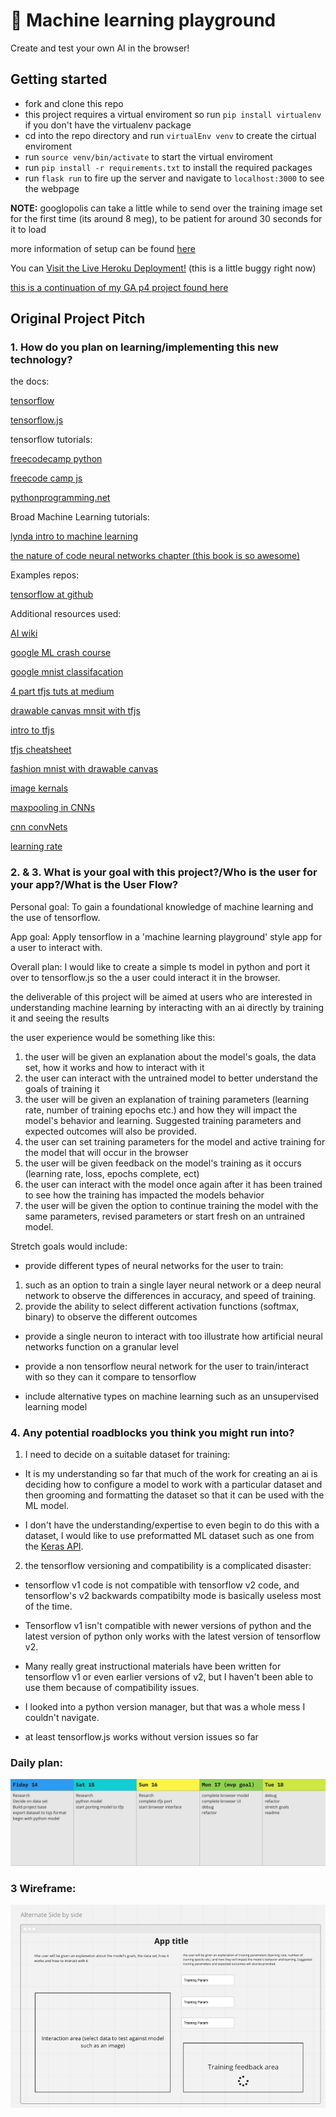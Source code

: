 # 🤖 Machine learning playground  

Create and test your own AI in the browser!

## Getting started

* fork and clone this repo
* this project requires a virtual enviroment so run `pip install virtualenv` if you don't have the virtualenv package
* cd into the repo directory and run `virtualEnv venv` to create the cirtual enviroment
* run `source venv/bin/activate` to start the virtual enviroment
* run `pip install -r requirements.txt` to install the required packages
* run `flask run` to fire up the server and navigate to `localhost:3000` to see the webpage

**__NOTE:__** googlopolis can take a little while to send over the training image set for the first time (its around 8 meg), to be patient for around 30 seconds for it to load 

more information of setup can be found [here](https://github.com/SEI-SEA-1-25/Virtual-Environment-and-Flask-Setup)

You can [Visit the Live Heroku Deployment!](https://machine-learning-playground.herokuapp.com/) (this is a little buggy right now)

[this is a continuation of my GA p4 project found here](https://github.com/weston-bailey/P4-tensorflow-playground)
 

## Original Project Pitch

### 1. How do you plan on learning/implementing this new technology?

the docs:

[tensorflow](https://www.tensorflow.org/api_docs/python/tf)

[tensorflow.js](https://js.tensorflow.org/api/latest/)

tensorflow tutorials:

[freecodecamp python](https://www.youtube.com/watch?v=tPYj3fFJGjk)

[freecode camp js](https://www.youtube.com/watch?v=EoYfa6mYOG4)

[pythonprogramming.net](https://pythonprogramming.net/machine-learning-tutorials/)

Broad Machine Learning tutorials:

[lynda intro to machine learning](https://www.linkedin.com/learning/artificial-intelligence-foundations-machine-learning/what-it-means-to-learn?u=56684793)

[the nature of code neural networks chapter (this book is so awesome)](https://natureofcode.com/book/chapter-10-neural-networks/)

Examples repos:

[tensorflow at github](https://github.com/tensorflow)

Additional resources used:

[AI wiki](https://docs.paperspace.com/machine-learning/wiki/accuracy-and-loss)

[google ML crash course](https://developers.google.com/machine-learning/crash-course)

[google mnist classifacation](https://codelabs.developers.google.com/codelabs/tfjs-training-classfication/index.html#0)

[4 part tfjs tuts at medium](https://medium.com/ailab-telu/learn-and-play-with-tensorflow-js-introduction-d4d19e9982ea)

[drawable canvas mnsit with tfjs](https://towardsdatascience.com/deploying-a-simple-machine-learning-model-into-a-webapp-using-tensorflow-js-3609c297fb04)

[intro to tfjs](https://blog.tensorflow.org/2018/04/a-gentle-introduction-to-tensorflowjs.html)

[tfjs cheatsheet](https://towardsdatascience.com/50-tensorflow-js-api-explained-in-5-minutes-tensorflow-js-cheetsheet-4f8c7f9cc8b2)

[fashion mnist with drawable canvas](https://github.com/novasush/visualizing-fashion-mnist-on-browser)

[image kernals](https://setosa.io/ev/image-kernels/)

[maxpooling in CNNs](https://www.quora.com/What-is-max-pooling-in-convolutional-neural-networks)

[cnn convNets](https://cs231n.github.io/convolutional-networks/)

[learning rate](https://machinelearningmastery.com/understand-the-dynamics-of-learning-rate-on-deep-learning-neural-networks/)


### 2. & 3. What is your goal with this project?/Who is the user for your app?/What is the User Flow?

Personal goal: To gain a foundational knowledge of machine learning and the use of tensorflow.

App goal: Apply tensorflow in a 'machine learning playground' style app for a user to interact with. 

Overall plan: I would like to create a simple ts model in python and port it over to tensorflow.js so the a user could interact it in the browser.

the deliverable of this project will be aimed at users who are interested in understanding machine learning by interacting with an ai directly by training it and seeing the results

the user experience would be something like this: 
1. the user will be given an explanation about the model's goals, the data set, how it works and how to interact with it
2. the user can interact with the untrained model to better understand the goals of training it
3. the user will be given an explanation of training parameters (learning rate, number of training epochs etc.) and how they will impact the model's behavior and learning. Suggested training parameters and expected outcomes will also be provided. 
4. the user can set training parameters for the model and active training for the model that will occur in the browser
5. the user will be given feedback on the model's training as it occurs (learning rate, loss, epochs complete, ect)
6. the user can interact with the model once again after it has been trained to see how the training has impacted the models behavior
7. the user will be given the option to continue training the model with the same parameters, revised parameters or start fresh on an untrained model.

Stretch goals would include:

* provide different types of neural networks for the user to train: 
1. such as an option to train a single layer neural network or a deep neural network to observe the differences in accuracy, and speed of training. 
2. provide the ability to select different activation functions (softmax, binary) to observe the different outcomes

* provide a single neuron to interact with too illustrate how artificial neural networks function on a granular level

* provide a non tensorflow neural network for the user to train/interact with so they can it compare to tensorflow

* include alternative types on machine learning such as an unsupervised learning model

### 4. Any potential roadblocks you think you might run into?

1. I need to decide on a suitable dataset for training:

* It is my understanding so far that much of the work for creating an ai is deciding how to configure a model to work with a particular dataset and then grooming and formatting the dataset so that it can be used with the ML model. 

* I don't have the understanding/expertise to even begin to do this with a dataset, I would like to use preformatted ML dataset such as one from the [Keras API](https://keras.io/api/datasets/). 

2. the tensorflow versioning and compatibility is a complicated disaster:

* tensorflow v1 code is not compatible with tensorflow v2 code, and tensorflow's v2 backwards compatibilty mode is basically useless most of the time. 
 
* Tensorflow v1 isn't compatible with newer versions of python and the latest version of python only works with the latest version of tensorflow v2. 

* Many really great instructional materials have been written for tensorflow v1 or even earlier versions of v2, but I haven't been able to use them because of compatibility issues. 

* I looked into a python version manager, but that was a whole mess I couldn't navigate.

* at least tensorflow.js works without version issues so far

### Daily plan:

![daily plan](./readme_img/daily-plan.png)

### 3 Wireframe:

![wireframw](./readme_img/wireframe.png)